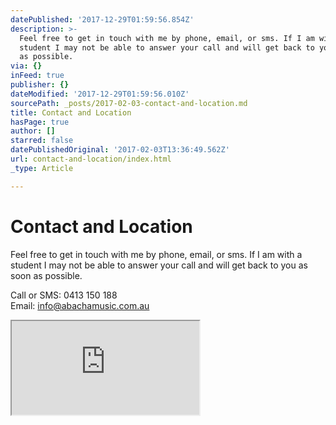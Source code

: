 ```yaml
---
datePublished: '2017-12-29T01:59:56.854Z'
description: >-
  Feel free to get in touch with me by phone, email, or sms. If I am with a
  student I may not be able to answer your call and will get back to you as soon
  as possible.
via: {}
inFeed: true
publisher: {}
dateModified: '2017-12-29T01:59:56.010Z'
sourcePath: _posts/2017-02-03-contact-and-location.md
title: Contact and Location
hasPage: true
author: []
starred: false
datePublishedOriginal: '2017-02-03T13:36:49.562Z'
url: contact-and-location/index.html
_type: Article

---
```

# Contact and Location

Feel free to get in touch with me by phone, email, or sms. If I am with a student I may not be able to answer your call and will get back to you as soon as possible.

Call or SMS: 0413 150 188  
Email: info@abachamusic.com.au

<iframe src="https://the-grid.github.io/ed-location/?latitude=-32.993929&amp;longitude=151.652607&amp;zoom=16&amp;address=6%20Wollundry%20Close%2C%20Eleebana%2C%20New%20South%20Wales%202282%2C%20Australia" style=""></iframe>